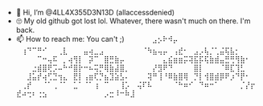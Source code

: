 - 👋 Hi, I’m @4LL4X355D3N13D (allaccessdenied)
- 🙄 My old github got lost lol. Whatever, there wasn't much on there. I'm back.
- 📫 How to reach me: You can't ;)
⠀⠀⠀⠀⠀⣠⡢⠗⠺⡤⠀⠀⠀⠀⠀⠀⠀⠀⠀⠀⠀⠀⠀
⠀⢰⠙⠉⠛⠊⠀⠀⢀⣇⠀⠀⠀⣤⢴⣀⣠⠀⠀⠀⠀⠀⠀
⠀⠈⠳⣦⢤⡤⠀⢠⣞⠂⠀⣠⡠⢧⡈⢁⣬⢯⣧⡂⠀⠀⠀
⠀⠀⠀⠀⠉⠒⢤⠯⠀⡀⢴⢻⡇⠀⡽⠉⠀⣿⣛⣷⡤⠀⠀
⠀⠀⠀⠀⠀⣄⣮⣶⣶⡭⢽⣯⡯⢯⣷⣾⣤⣛⢛⢻⣷⠂⠀
⠀⠀⠀⣐⣾⣿⢟⡩⠤⠓⠚⣿⡗⠒⠦⢭⡛⢿⣷⣼⣿⡀⠀
⠀⠀⠀⡜⣻⠟⠙⠀⠀⠀⠀⣿⡇⠀⠀⠀⠈⠿⣏⢹⣃⠀⠀
⠀⠀⣸⣥⡞⢴⢋⣙⢲⣄⠀⣟⡇⢠⣶⢏⡙⣦⣹⣵⣣⠄⠀
⠀⠀⢽⠛⢸⠘⠿⣷⣿⢿⠀⡙⡇⢺⣿⣾⡿⠟⡰⠙⡟⠂⠀
⠀⢀⡞⠀⠀⠈⠁⢀⠈⠁⠀⣁⠁⠈⠁⢰⠀⠉⠀⠀⢸⡡⠀
⢬⠏⠧⠀⠀⠀⠀⠈⠓⠶⠊⠀⠙⠶⠒⠁⠀⠀⠀⠀⡈⡜⡖
⣞⠴⢒⠆⢐⣢⠀⠀⠀⠀⠀⠀⠀⠀⠀⠀⠀⡠⣒⠸⠒⠷⣸
